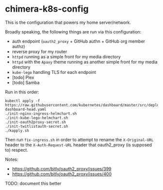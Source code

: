 chimera-k8s-config
=================

This is the configuration that powers my home server/network.

Broadly speaking, the following things are run via this configuration:
 * auth endpoint (`oauth2_proxy` + GitHub authn + GitHub org member authz)
 * reverse proxy for my router
 * `httpd` running as a simple front for my media directory
 * `httpd` with the `Apaxy` theme running as another simple front for my media directory
 * `kube-lego` handling TLS for each endpoint
 * [todo] Plex
 * [todo] Samba

Run in this order:

```
kubectl apply -f https://raw.githubusercontent.com/kubernetes/dashboard/master/src/deploy/kubernetes-dashboard-head.yaml
./init-nginx-ingress-helmchart.sh
./init-kube-lego-helmchart.sh
./init-oauth2proxy-secret.sh
./init-twitlistauth-secret.sh
./kapply.sh
```

Then run `fix-ingress.sh` in order to attempt to rename the `X-Original-URL` header
to the `X-Auth-Request-URL` header that oauth2_proxy (is supposed to) respect.

Notes:
* https://github.com/bitly/oauth2_proxy/issues/399
* https://github.com/bitly/oauth2_proxy/issues/400

TODO: document this better
